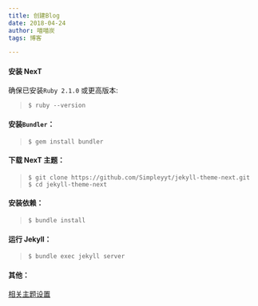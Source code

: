 ```yaml
---
title: 创建Blog  
date: 2018-04-24  
author: 喵喵炭  
tags: 博客

---
```


#### 安装 NexT #### 
确保已安装`Ruby 2.1.0` 或更高版本:  

> `$ ruby --version`

#### 安装`Bundler`：  

> `$ gem install bundler`

#### 下载 NexT 主题：

> `$ git clone https://github.com/Simpleyyt/jekyll-theme-next.git`  
> `$ cd jekyll-theme-next`

#### 安装依赖：  

> `$ bundle install`

#### 运行 Jekyll：  

> `$ bundle exec jekyll server`

#### 其他：
[相关主题设置](http://theme-next.simpleyyt.com/getting-started.html)

	
